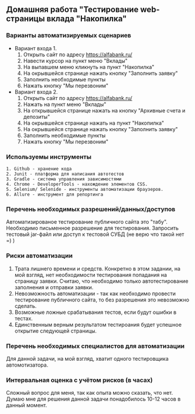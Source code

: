 ## Домашняя работа "Тестирование web-страницы вклада "Накопилка"

### Варианты автоматизируемых сценариев
- Вариант входа 1.
    1. Открыть сайт по адресу https://alfabank.ru/
    2. Навести курсор на пункт меню "Вклады"
    3. На выпавшем меню кликнуть на пункт "Накопилка"
    4. На окрывшейся странице нажать кнопку "Заполнить заявку"
    5. Заполнить необходимые пункты
    6. Нажать кнопку "Мы перезвоним"
- Вариант входа 2.
    1. Открыть сайт по адресу https://alfabank.ru/
    2. Нажать на пункт меню "Вклады"
    3. На открывшейся странице нажать на кнопку "Архивные счета и депозиты" 
    4. На окрывшейся странице нажать на пункт "Накопилка"
    5.  На окрывшейся странице нажать кнопку "Заполнить заявку"
    6. Заполнить необходимые пункты
    7. Нажать кнопку "Мы перезвоним"

### Используемы инструменты
    1. Github - хранение кода
    2. Junit - платформа для написания автотестов
    3. Gradle - система управления зависимостями
    4. Chrome - DeveloperTools - нахождение элементов CSS.
    5. Selenium/ Selenide - инструменты автоматизации браузеров.
    6. Allure - инструмент для репортинга

### Перечень необходимых разрешений/данных/доступов
Автоматизированое тестирование публичного сайта это "табу". Необходимо письменное разрешение для тестирования.
Запросить тестовый jar-файл или доступ к тестовой СУБД (не верю что такой нет =) )

### Риски автоматизации
1. Трата лишнего времени и средств. Конкретно в этом задании, на мой взгляд, нет необходимости  тестирования попадания на страницу заявки.  Считаю, что необходимо только автотестирование заполнения и отправки заявки.
2. Невозможность автоматизации - так как необходимо провести тестирование публичного сайта, то без разрешения это невозможно сделать.
3. Возможные ложные срабатывания тестов, если будут ошибки в тестах.
4. Единственным верным результатом тестироания будет успешное открытие следующей страницы.

### Перечень необходимых специалистов для автоматизации
Для данной задачи, на мой взгляд, хватит одного тестировщика автомотизатора.

### Интервальная оценка с учётом рисков (в часах)
Сложный вопрос для меня, так как опыта можно сказать, что нет. Думаю мне для решения данной задачи понадобилось 10-12 часов в данный момент.